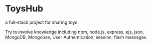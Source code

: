 # ToysHub
a full-stack project for sharing toys

Try to involve knowledge including npm, node.js, express, ejs, json, MongoDB, Mongoose, User Authentication, session, flash messages.
